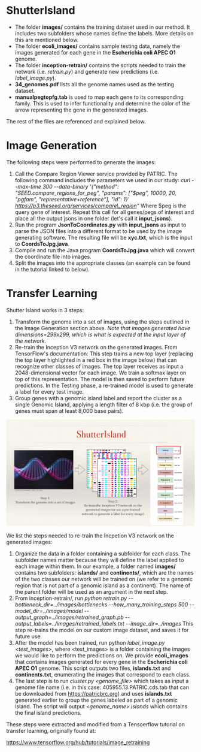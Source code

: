 # ShutterIsland

* The folder **images/** contains the training dataset used in our method. It includes two subfolders whose names define the labels. More details on this are mentioned below. 
* The folder **ecoli_images/** contains sample testing data, namely the images generated for each gene in the **Escherichia coli APEC O1** genome.
* The folder **inception-retrain/** contains the scripts needed to train the network (i.e. *retrain.py*) and generate new predictions (i.e. *label_image.py*).
* **34_genomes.pdf** lists all the genome names used as the testing dataset. 
* **manualpegtopfg.tab** is used to map each gene to its corresponding family. This is used to infer functionality and determine the color of the arrow representing the gene in the generated images. 

The rest of the files are referenced and explained below. 

<h1> Image Generation </h1> 

The following steps were performed to generate the images:

1. Call the Compare Region Viewer service provided by PATRIC. The following command includes the parameters we used in our study:
    *curl --max-time 300 --data-binary '{\"method\": \"SEED.compare\_regions\_for\_peg\", \"params\": [\"$peg\", 10000, 20, \"pgfam\", \"representative+reference\"], \"id\": 1}'         https://p3.theseed.org/services/compare\_region"*
    Where $peg is the query gene of interest. Repeat this call for all genes/pegs of interest and place all the output jsons in one folder (let's call it **input\_jsons**). 
1. Run the program **JsonToCoordinates.py** with **input\_jsons** as input to parse the JSON files into a different format to be used by the image generating software. The resulting file will be **xyc.txt**, which is the input to **CoordsToJpg.java**. 
1. Compile and run the Java program **CoordsToJpg.java** which will convert the coordinate file into images. 
1. Split the images into the appropriate classes (an example can be found in the tutorial linked to below). 

<h1> Transfer Learning </h1> 

Shutter Island works in 3 steps: 

1. Transform the genome into a set of images, using the steps outlined in the Image Generation section above. *Note that images generated have dimensions=299x299, which is what is expected at the input layer of the network.*
1. Re-train the Inception V3 network on the generated images. From TensorFlow's documentation: This step trains a new top layer (replacing the top layer highlighted in a red box in the image below) that can recognize other classes of images. The top layer receives as input a 2048-dimensional vector for each image. We train a softmax layer on top of this representation.
The model is then saved to perform future predictions. In the Testing phase, a re-trained model is used to generate a label for every test image. 
1. Group genes with a genomic island label and report the cluster as a single Genomic Island, applying a length filter of 8 kbp (i.e. the group of genes must span at least 8,000 base pairs). 

<img src="ShutterIsland.png">

We list the steps needed to re-train the Incpetion V3 network on the generated images:

1. Organize the data in a folder containing a subfolder for each class. The subfolder names matter because they will define the label applied to each image within them. In our example, a folder named **images/** contains two subfolders: **islands/** and **continents/**, which are the names of the two classes our network will be trained on (we refer to a genomic region that is not part of a genomic island as a continent). The name of the parent folder will be used as an argument in the next step. 
1. From inception-retrain/, run *python retrain.py --bottleneck_dir=../images/bottlenecks --how_many_training_steps 500 --model_dir=../images/model --output_graph=../images/retrained_graph.pb --output_labels=../images/retrained_labels.txt --image_dir=../images*
This step re-trains the model on our custom image dataset, and saves it for future use. 
1. After the model has been trained, run python *label_image.py <test_images>*, where <test_images> is a folder containing the images we would like to perform the predictions on. We provide **ecoli_images** that contains images generated for every gene in the **Escherichia coli APEC O1** genome. This script outputs two files, **islands.txt** and **continents.txt**, enumerating the images that correspond to each class. 
1. The last step is to run *cluster.py <genome_file>* which takes as input a genome file name (i.e. in this case: 405955.13.PATRIC.cds.tab that can be downloaded from https://patricbrc.org) and uses **islands.txt** generated earlier to group the genes labeled as part of a genomic island. The script will output *<genome_name>.islands* which contains the final island predictions. 

These steps were extracted and modified from a Tensoerflow tutorial on transfer learning, originally found at:

https://www.tensorflow.org/hub/tutorials/image_retraining


